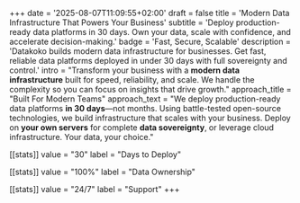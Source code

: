+++
date = '2025-08-07T11:09:55+02:00'
draft = false
title = 'Modern Data Infrastructure That Powers Your Business'
subtitle = 'Deploy production-ready data platforms in 30 days. Own your data, scale with confidence, and accelerate decision-making.'
badge = 'Fast, Secure, Scalable'
description = 'Datakoko builds modern data infrastructure for businesses. Get fast, reliable data platforms deployed in under 30 days with full sovereignty and control.'
intro = "Transform your business with a **modern data infrastructure** built for speed, reliability, and scale. We handle the complexity so you can focus on insights that drive growth."
approach_title = "Built For Modern Teams"
approach_text = "We deploy production-ready data platforms **in 30 days**—not months. Using battle-tested open-source technologies, we build infrastructure that scales with your business. Deploy on **your own servers** for complete **data sovereignty**, or leverage cloud infrastructure. Your data, your choice."

[[stats]]
value = "30"
label = "Days to Deploy"

[[stats]]
value = "100%"
label = "Data Ownership"

[[stats]]
value = "24/7"
label = "Support"
+++
